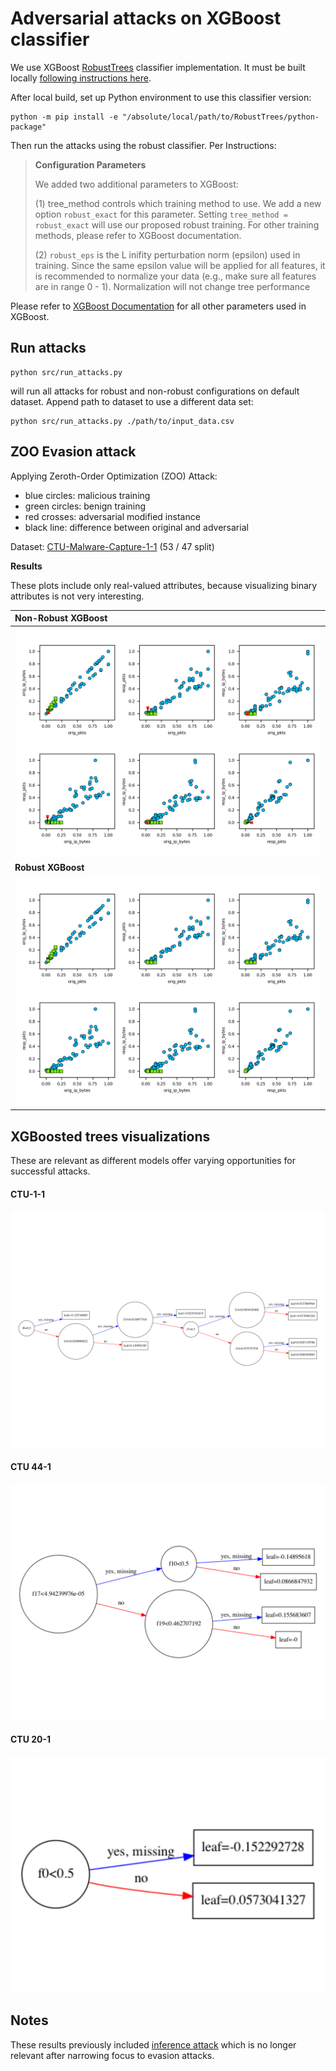 # Adversarial attacks on XGBoost classifier

We use XGBoost [RobustTrees](https://github.com/chenhongge/RobustTrees) classifier implementation.
It must be built locally  [following instructions here](https://github.com/chenhongge/RobustTrees/tree/master/python-package#from-source).

After local build, set up Python environment to use this classifier version:

```
python -m pip install -e "/absolute/local/path/to/RobustTrees/python-package"
```

Then run the attacks using the robust classifier. Per Instructions:

> **Configuration Parameters**
> 
> We added two additional parameters to XGBoost:
> 
> (1) tree_method controls which training method to use. We add a new option `robust_exact` for 
> this parameter. Setting `tree_method = robust_exact` will use our proposed robust training. 
> For other training methods, please refer to XGBoost documentation.
> 
> (2) `robust_eps` is the L inifity perturbation norm (epsilon) used in training. Since the same 
> epsilon value will be applied for all features, it is recommended to normalize your data 
> (e.g., make sure all features are in range 0 - 1). Normalization will not change tree performance
> 

Please refer to [XGBoost Documentation](https://xgboost.readthedocs.io/) for all other parameters used in XGBoost.

## Run attacks

```
python src/run_attacks.py
```

will run all attacks for robust and non-robust configurations on default dataset. Append path to dataset to use a
different data set:

```
python src/run_attacks.py ./path/to/input_data.csv
```

## ZOO Evasion attack

Applying Zeroth-Order Optimization (ZOO) Attack:

- blue circles: malicious training 
- green circles: benign training 
- red crosses: adversarial modified instance
- black line: difference between original and adversarial

Dataset: [CTU-Malware-Capture-1-1](../data/CTU-1-1.csv) (53 / 47 split)

**Results**

These plots include only real-valued attributes, because 
visualizing binary attributes is not very interesting.

| **Non-Robust XGBoost**                 |
|:-------------------------|
| ![img](non_robust_1.png) |
| **Robust XGBoost**       |
| ![img](robust_1.png)     |

## XGBoosted trees visualizations

These are relevant as different models offer varying opportunities
for successful attacks.

#### CTU-1-1

![image](CTU-1-1.png)

#### CTU 44-1 

![image](CTU-44-1.png)

#### CTU 20-1

![image](CTU-20-1.png)

## Notes

These results previously included [inference attack](../src/attack_inf.py) which is no longer relevant after
  narrowing focus to evasion attacks.




 
